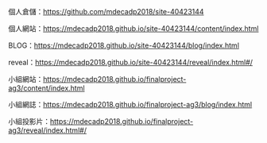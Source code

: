 個人倉儲：https://github.com/mdecadp2018/site-40423144

個人網站：https://mdecadp2018.github.io/site-40423144/content/index.html

BLOG：https://mdecadp2018.github.io/site-40423144/blog/index.html

reveal：https://mdecadp2018.github.io/site-40423144/reveal/index.html#/

小組網站：https://mdecadp2018.github.io/finalproject-ag3/content/index.html

小組網誌：https://mdecadp2018.github.io/finalproject-ag3/blog/index.html

小組投影片：https://mdecadp2018.github.io/finalproject-ag3/reveal/index.html#/
